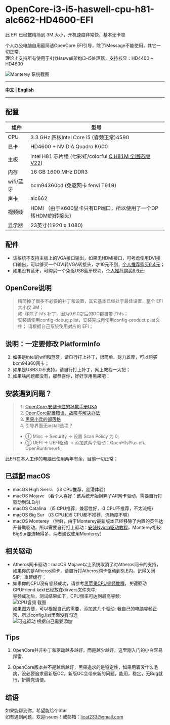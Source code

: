 # OpenCore-i3-i5-haswell-cpu-h81-alc662-HD4600-EFI

此 EFI 已经被精简到 3M 大小，开机速度非常快，基本无卡顿  

个人办公电脑自用最简洁OpenCore EFI引导，除了iMessage不能使用，其它一切正常。  
理论上支持所有使用于4代Haswell架构i3-i5处理器，支持核显：HD4400 ~ HD4600  

![Monterey 系统截图](https://img.alicdn.com/imgextra/i2/917298378/O1CN01AEuBbc2BlB0YYRlK2_!!917298378.png)

----

**[中文](https://github.com/licat233/EFI-OpenCore-i3-i5-haswell-cpu-h81-alc662-HD4600/blob/main/README-zh.md) | [English](https://github.com/licat233/EFI-OpenCore-i3-i5-haswell-cpu-h81-alc662-HD4600/blob/main/README.md)**

----

## 配置

| 组件      | 型号                                                                                                              |
| --------- | ----------------------------------------------------------------------------------------------------------------- |
| CPU       | 3.3 GHz 四核Intel Core i5 (睿频正常)4590                                                                                    |
| 显卡      | HD4600 + NVIDIA Quadro K600                                                                                       |
| 主板      | intel H81 芯片组 (七彩虹/colorful [C.H81M 全固态版 V22](https://www.colorful.cn/product_show.aspx?mid=84&id=145)) |
| 内存      | 16 GB 1600 MHz DDR3                                                                                               |
| wifi/蓝牙 | bcm94360cd (免驱网卡 fenvi T919)                                                                                  |
| 声卡      | alc662                                                                                                            |
| 视频线    | HDMI （由于K600显卡只有DP端口，所以使用了一个DP转HDMI的转接头）                                                   |
| 显示器    | 23英寸(1920 x 1080)                                                                                               |

## 配件

* 该系统不支持主板上的VGA接口输出，如果无HDMI接口，可考虑使用DVI接口输出，可以够买一个DVI转VGA转接头，才10元不到，[个人推荐购买6.4元](https://detail.tmall.com/item.htm?id=542894961035)；
* 如果没有蓝牙，可购买一个免驱USB蓝牙模块，[个人推荐购买6.6元](https://item.taobao.com/item.htm?id=560155262998);

## OpenCore说明

> 精简掉了很多不必要的补丁和设置，其它基本已经处于最佳设置，整个 EFI 大小仅 3M；  
> 如: 移除了 hfs 补丁，因为0.6.0之后的OC都自带了hfs；  
> 安装请使用config-debug.plist，安装完成再使用config-product.plist文件；
> 请根据自己系统使用对应的 EFI；

## 说明：一定要修改 PlatformInfo  

1. 如果是intel的wifi和蓝牙，请自行打上补丁，很简单。财力雄厚，可以购买bcm94360网卡；
2. 如果是USB3.0不支持，请自行打上补丁，网上教程一大把；
3. 如果啥问题都没有，那恭喜你，好好享用黑果吧；


## 安装遇到问题？

> 1. [OpenCore 安装卡住的拯救手册Q&A](https://heipg.cn/tutorial/opencore-install-errors-handbook.html)
> 2. [OpenCore配置错误、故障与解决办法](https://shuiyunxc.github.io/2020/04/06/Faults/index)
> 3. [黑果小兵的部落格](https://blog.daliansky.net/)
> 4. 引导界面无install选项？  
>
> * ①  Misc -> Security -> 设置 Scan Policy 为 0;
> * ②  UEFI -> UEFI驱动 -> 添加这两个驱动：OpenHfsPlus.efi、OpenRuntime.efi;

此EFI在本人工作的电脑已使用两年有余，目前一切正常；

## 已适配 macOS  

* macOS High Sierra （i3 CPU推荐，丝滑体验）
* macOS Mojave （看个人喜好：该系统开始摒弃了AR网卡驱动，需要自行打驱动到SLE内）
* macOS Catalina （i5 CPU推荐，兼容性好，i3 CPU不推荐，不太流畅）
* macOS Big Sur （i3 CPU和i5 CPU都不推荐，流畅度不够）
* macOS Monterey （尝鲜，由于Monterey最新版本已经移除了内置的英伟达开普勒驱动，所以需要自行打上驱动：[安装Nvidia驱动教程](https://github.com/chris1111/Geforce-Kepler-patcher)，Monterey相较BigSur要流畅得多，两者建议使用Monterey）

## 相关驱动  

* Atheros网卡驱动：macOS Mojave以上系统取消了对Atheros网卡的支持，如果你的是Atheros网卡，请自行打Atheros网卡驱动到SLE内，记得关闭SIP，重建缓存；
* 如果你的CPU没有睿频成功，请参考[黑苹果CPU睿频教程](https://www.bilibili.com/read/cv16546696/)，关键驱动CPUFriend.kext已经放在dirvers文件夹中;  
睿频成功后，测试结果如下，CPU频率可达到最高睿频:  
![CPU睿频 截图](https://img.alicdn.com/imgextra/i2/917298378/O1CN01qwYCFn2BlB0Ul0Nmu_!!917298378.png)  
如果图方便，可以根据自己的需要，添加这几个驱动: 我自己的电脑睿频正常，所以config.list里面没有勾选  
![可选驱动 根据自己需要添加](https://img.alicdn.com/imgextra/i3/917298378/O1CN01UPeyyN2BlB0VqtmT6_!!917298378.png)

## Tips  

1. OpenCore并非补丁和驱动越多越好，而是越少越好，这里刚入门的小白容易踩雷.

2. OpenCore版本并不是越新越好，黑果追求的是稳定性，如果用着没什么毛病，没必要追求最新版OC，新版OC会带来新的问题，能用，稳定，无Bug就行，折腾党请便。  

## 结语  

如果能帮到你，希望能给个Star  
如有遇到问题，欢迎issues！或邮箱：licat233@gmail.com
